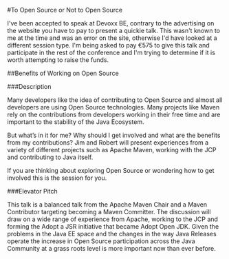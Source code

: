 #To Open Source or Not to Open Source

I've been accepted to speak at Devoxx BE, contrary to the advertising on the website you have to pay to present a quickie talk.
This wasn't known to me at the time and was an error on the site, otherwise I'd have looked at a different session type.
I'm being asked to pay €575 to give this talk and participate in the rest of the conference and I'm trying to determine if it is worth attempting to raise the funds. 

##Benefits of Working on Open Source

###Description 

Many developers like the idea of contributing to Open Source and almost all developers are using Open Source technologies. 
Many projects like Maven rely on the contributions from developers working in their free time and are important to the stability of the Java Ecosystem.

But what’s in it for me? Why should I get involved and what are the benefits from my contributions? 
Jim and Robert will present experiences from a variety of different projects such as Apache Maven, working with the JCP and contributing to Java itself. 

If you are thinking about exploring Open Source or wondering how to get involved this is the session for you. 

###Elevator Pitch

This talk is a balanced talk from the Apache Maven Chair and a Maven Contributor targeting becoming a Maven Committer. 
The discussion will draw on a wide range of experience from Apache, working to the JCP and forming the Adopt a JSR initiative that became Adopt Open JDK. 
Given the problems in the Java EE space and the changes in the way Java Releases operate the increase in Open Source participation across the Java Community at a grass roots level is more important now than ever before. 